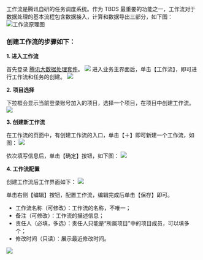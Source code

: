 工作流是腾讯自研的任务调度系统。作为 TBDS 最重要的功能之一，工作流对于数据处理的基本流程包含数据接入，计算和数据导出三部分，如下图：
![工作流原理图](https://i.imgur.com/dYZ9YTq.png)

### 创建工作流的步骤如下：

**1. 进入工作流**

首先登录 [腾讯大数据处理套件](https://123.207.155.53:8081/cas/login?service=http%3A%2F%2F123.207.155.53%3A80%2Findex.html)。
![](https://mc.qcloudimg.com/static/img/618648d75b716eff431de65bc248125a/image.png)
进入业务主界面后，单击【工作流】，即可进行工作流和任务的创建。
![](https://mc.qcloudimg.com/static/img/62f0050331e9007c3754ea1eebc8d6f4/image.png)

**2. 项目选择**

下拉框会显示当前登录账号加入的项目，选择一个项目，在项目中创建工作流。
![](https://mc.qcloudimg.com/static/img/e7026327454cbd9312b0177dab8155fd/image.png)

**3. 创建新工作流**

在工作流的页面中，有创建工作流的入口，单击【＋】即可新建一个工作流，如图：
![](https://mc.qcloudimg.com/static/img/1fe1ac745288ee03757a92ce8754522e/image.png)

依次填写信息后，单击【确定】按钮，如下图：
![](https://mc.qcloudimg.com/static/img/0bca92119eaa1d18ec0e4928e72b8086/image.png)

**4. 工作流配置**

创建工作流后工作界面如下：
![](https://mc.qcloudimg.com/static/img/2459700dd1b88da36425d12e3b790230/image.png)

单击右侧【编辑】按钮，配置工作流，编辑完成后单击【保存】即可。

- 工作流名称（可修改）：工作流的名称，不唯一；
- 备注（可修改）：工作流的描述信息；
- 责任人（必填，多选）：责任人只能是“所属项目”中的项目成员，可以填多个；
- 修改时间（只读）：展示最近修改时间。

![](https://mc.qcloudimg.com/static/img/11dd82c62b538ef86f1b7236d41b05aa/image.png)



 
 

